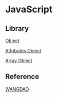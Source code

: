 # JavaScript

## Library

[Object](Library_Obj.md)

[Attributes Object](Library_AObj.md)

[Array Object](Library_Arr.md)

## Reference

[WANGDAO](https://wangdoc.com/javascript/stdlib/object.html#objectprototypetolocalestring)